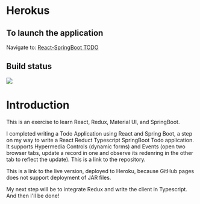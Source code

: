 # Herokus
## To launch the application
Navigate to: [React-SpringBoot TODO](https://react-springboot-todo.herokuapp.com//)

## Build status
![](https://travis-ci.org/RodrigoMattosoSilveira/react-springboot-todo.svg?branch=master)

# Introduction
This is an exercise to learn React, Redux, Material UI, and SpringBoot.

I completed writing a Todo Application using React and Spring Boot, a step on my way to write a React Reduct Typescript SpringBoot Todo application. It supports Hypermedia Controls (dynamic forms) and Events (open two browser tabs, update a record in one and observe its redenring in the other tab to reflect the update). This is a link to the repository.

This is a link to the live version, deployed to Heroku, because GitHub pages does not support deployment of JAR files.

My next step will be to integrate Redux and write the client in Typescript. And then I'll be done!
